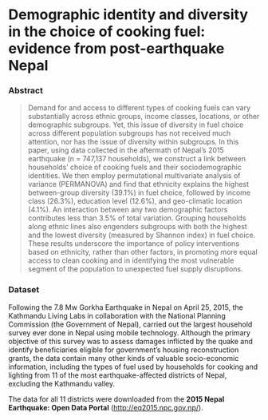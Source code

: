 # Demographic identity and diversity in the choice of cooking fuel: evidence from post-earthquake Nepal

### Abstract
> Demand for and access to different types of cooking fuels can vary substantially across ethnic groups, income classes, locations, or other demographic subgroups. Yet, this issue of diversity in fuel choice across different population subgroups has not received much attention, nor has the issue of diversity within subgroups. In this paper, using data collected in the aftermath of Nepal’s 2015 earthquake (n = 747,137 households), we construct a link between households’ choice of cooking fuels and their sociodemographic identities. We then employ permutational multivariate analysis of variance (PERMANOVA) and find that ethnicity explains the highest between-group diversity (39.1%) in fuel choice, followed by income class (26.3%), education level (12.6%), and geo-climatic location (4.1%). An interaction between any two demographic factors contributes less than 3.5% of total variation. Grouping households along ethnic lines also engenders subgroups with both the highest and the lowest diversity (measured by Shannon index) in fuel choice. These results underscore the importance of policy interventions based on ethnicity, rather than other factors, in promoting more equal access to clean cooking and in identifying the most vulnerable segment of the population to unexpected fuel supply disruptions.

### Dataset
Following the 7.8 Mw Gorkha Earthquake in Nepal on April 25, 2015, the Kathmandu Living Labs in collaboration with the National Planning Commission (the Government of Nepal), carried out the largest household survey ever done in Nepal using mobile technology. Although the primary objective of this survey was to assess damages inflicted by the quake and identify beneficiaries eligible for government’s housing reconstruction grants, the data contain many other kinds of valuable socio-economic information, including the types of fuel used by households for cooking and lighting from 11 of the most earthquake-affected districts of Nepal, excluding the Kathmandu valley. 

The data for all 11 districts were downloaded from the **2015 Nepal Earthquake: Open Data Portal** (<http://eq2015.npc.gov.np/>). 

<br/><br/>
